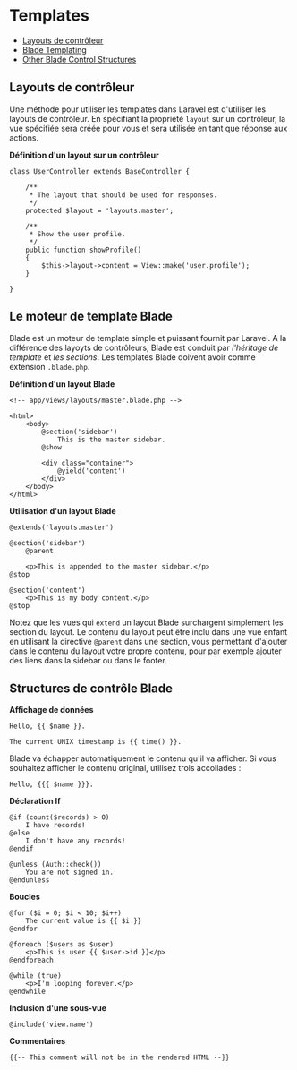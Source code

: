 # Templates

- [Layouts de contrôleur](#controller-layouts)
- [Blade Templating](#blade-templating-engine)
- [Other Blade Control Structures](#other-blade-control-structures)

<a name="controller-layouts"></a>
## Layouts de contrôleur

Une méthode pour utiliser les templates dans Laravel est d'utiliser les layouts de contrôleur. En spécifiant la propriété `layout` sur un contrôleur, la vue spécifiée sera créée pour vous et sera utilisée en tant que réponse aux actions.

**Définition d'un layout sur un contrôleur**

	class UserController extends BaseController {

		/**
		 * The layout that should be used for responses.
		 */
		protected $layout = 'layouts.master';

		/**
		 * Show the user profile.
		 */
		public function showProfile()
		{
			$this->layout->content = View::make('user.profile');
		}

	}

<a name="blade-template-engine"></a>
## Le moteur de template Blade

Blade est un moteur de template simple et puissant fournit par Laravel. A la différence des layoyts de contrôleurs, Blade est conduit par _l'héritage de template_ et _les sections_. Les templates Blade doivent avoir comme extension `.blade.php`.

**Définition d'un layout Blade**

	<!-- app/views/layouts/master.blade.php -->

	<html>
		<body>
			@section('sidebar')
				This is the master sidebar.
			@show

			<div class="container">
				@yield('content')
			</div>
		</body>
	</html>

**Utilisation d'un layout Blade**

	@extends('layouts.master')

	@section('sidebar')
		@parent

		<p>This is appended to the master sidebar.</p>
	@stop

	@section('content')
		<p>This is my body content.</p>
	@stop

Notez que les vues qui `extend` un layout Blade surchargent simplement les section du layout. Le contenu du layout peut être inclu dans une vue enfant en utilisant la directive `@parent` dans une section, vous permettant d'ajouter dans le contenu du layout votre propre contenu, pour par exemple ajouter des liens dans la sidebar ou dans le footer.

<a name="other-blade-control-structures"></a>
## Structures de contrôle Blade

**Affichage de données**

	Hello, {{ $name }}.

	The current UNIX timestamp is {{ time() }}.

Blade va échapper automatiquement le contenu qu'il va afficher. Si vous souhaitez afficher le contenu original, utilisez trois accollades :

	Hello, {{{ $name }}}.

**Déclaration If**

	@if (count($records) > 0)
		I have records!
	@else
		I don't have any records!
	@endif

	@unless (Auth::check())
		You are not signed in.
	@endunless

**Boucles**

	@for ($i = 0; $i < 10; $i++)
		The current value is {{ $i }}
	@endfor

	@foreach ($users as $user)
		<p>This is user {{ $user->id }}</p>
	@endforeach

	@while (true)
		<p>I'm looping forever.</p>
	@endwhile

**Inclusion d'une sous-vue**

	@include('view.name')

**Commentaires**

	{{-- This comment will not be in the rendered HTML --}}

